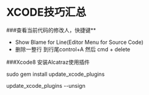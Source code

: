 
# XCODE技巧汇总




###查看当前代码的修改人，快捷键**

- Show Blame for Line(Editor Menu for Source Code)
- 删除一整行	到行尾control+A 然后 cmd + delete


       

###Xcode8 安装Alcatraz使用插件

sudo gem install update_xcode_plugins

update_xcode_plugins --unsign



